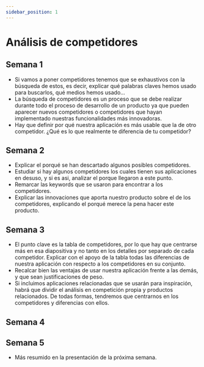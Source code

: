 ```yaml
---
sidebar_position: 1
---
```


# Análisis de competidores

## Semana 1
- Si vamos a poner competidores tenemos que se exhaustivos con la búsqueda de estos, es decir, explicar qué palabras claves hemos usado para buscarlos, qué medios hemos usado...
- La búsqueda de competidores es un proceso que se debe realizar durante todo el proceso de desarrollo de un producto ya que pueden aparecer nuevos competidores o competidores que hayan implementado nuestras funcionalidades más innovadoras.
- Hay que definir por qué nuestra aplicación es más usable que la de otro competidor. ¿Qué es lo que realmente te diferencia de tu competidor? 
## Semana 2
- Explicar el porqué se han descartado algunos posibles competidores.
- Estudiar si hay algunos competidores los cuales tienen sus aplicaciones en desuso, y si es asi, analizar el porque llegaron a este punto.
- Remarcar las keywords que se usaron para encontrar a los competidores.
- Explicar las innovaciones que aporta nuestro producto sobre el de los competidores, explicando el porqué merece la pena hacer este producto.
## Semana 3
- El punto clave es la tabla de competidores, por lo que hay que centrarse más en esa diapositiva y no tanto en los detalles por separado de cada competidor. Explicar con el apoyo de la tabla todas las diferencias de nuestra aplicación con respecto a los competidores en su conjunto.
- Recalcar bien las ventajas de usar nuestra aplicación frente a las demás, y que sean justificaciones de peso.
- Si incluimos aplicaciones relacionadas que se usarán para inspiración, habrá que dividir el análisis en competición propia y productos relacionados. De todas formas, tendremos que centrarnos en los competidores y diferencias con ellos. 

## Semana 4

## Semana 5
- Más resumido en la presentación de la próxima semana.
